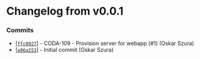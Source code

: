 # Changelog from v0.0.1
### Commits
* [[`ffc0927`](http://github.com/coda-it/debian-provision/commit/ffc09275d890e59504b64f7d8fa965926fdea523)] - CODA-109 - Provision server for webapp (#1) (Oskar Szura)
* [[`a96a153`](http://github.com/coda-it/debian-provision/commit/a96a1532b4d558458838b1b24f285e2057f725ed)] - Initial commit (Oskar Szura)